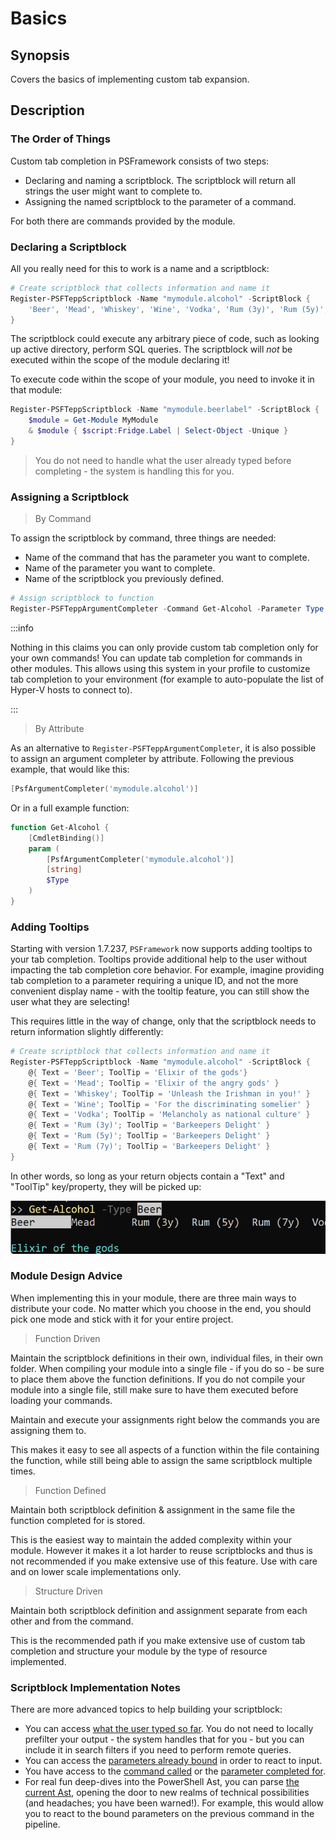 ﻿---
sidebar_position: 1
---

# Basics

## Synopsis

Covers the basics of implementing custom tab expansion.

## Description

### The Order of Things

Custom tab completion in PSFramework consists of two steps:

+ Declaring and naming a scriptblock. The scriptblock will return all strings the user might want to complete to.
+ Assigning the named scriptblock to the parameter of a command.

For both there are commands provided by the module.

### Declaring a Scriptblock

All you really need for this to work is a name and a scriptblock:

```powershell
# Create scriptblock that collects information and name it
Register-PSFTeppScriptblock -Name "mymodule.alcohol" -ScriptBlock {
    'Beer', 'Mead', 'Whiskey', 'Wine', 'Vodka', 'Rum (3y)', 'Rum (5y)', 'Rum (7y)'
}
```

The scriptblock could execute any arbitrary piece of code, such as looking up active directory, perform SQL queries.
The scriptblock will _not_ be executed within the scope of the module declaring it!

To execute code within the scope of your module, you need to invoke it in that module:

```powershell
Register-PSFTeppScriptblock -Name "mymodule.beerlabel" -ScriptBlock {
    $module = Get-Module MyModule
    & $module { $script:Fridge.Label | Select-Object -Unique }
}
```

> You do not need to handle what the user already typed before completing - the system is handling this for you.

### Assigning a Scriptblock

> By Command

To assign the scriptblock by command, three things are needed:

+ Name of the command that has the parameter you want to complete.
+ Name of the parameter you want to complete.
+ Name of the scriptblock you previously defined.

```powershell
# Assign scriptblock to function
Register-PSFTeppArgumentCompleter -Command Get-Alcohol -Parameter Type -Name "mymodule.alcohol"
```

:::info

Nothing in this claims you can only provide custom tab completion only for your own commands! You can update tab completion for commands in other modules. This allows using this system in your profile to customize tab completion to your environment (for example to auto-populate the list of Hyper-V hosts to connect to).

:::

> By Attribute

As an alternative to `Register-PSFTeppArgumentCompleter`, it is also possible to assign an argument completer by attribute.
Following the previous example, that would like this:

```powershell
[PsfArgumentCompleter('mymodule.alcohol')]
```

Or in a full example function:

```powershell
function Get-Alcohol {
    [CmdletBinding()]
    param (
        [PsfArgumentCompleter('mymodule.alcohol')]
        [string]
        $Type
    )
}
```

### Adding Tooltips

Starting with version 1.7.237, `PSFramework` now supports adding tooltips to your tab completion.
Tooltips provide additional help to the user without impacting the tab completion core behavior.
For example, imagine providing tab completion to a parameter requiring a unique ID, and not the more convenient display name - with the tooltip feature, you can still show the user what they are selecting!

This requires little in the way of change, only that the scriptblock needs to return information slightly differently:

```powershell
# Create scriptblock that collects information and name it
Register-PSFTeppScriptblock -Name "mymodule.alcohol" -ScriptBlock {
    @{ Text = 'Beer'; ToolTip = 'Elixir of the gods'}
    @{ Text = 'Mead'; ToolTip = 'Elixir of the angry gods' }
    @{ Text = 'Whiskey'; ToolTip = 'Unleash the Irishman in you!' }
    @{ Text = 'Wine'; ToolTip = 'For the discriminating somelier' }
    @{ Text = 'Vodka'; ToolTip = 'Melancholy as national culture' }
    @{ Text = 'Rum (3y)'; ToolTip = 'Barkeepers Delight' }
    @{ Text = 'Rum (5y)'; ToolTip = 'Barkeepers Delight' }
    @{ Text = 'Rum (7y)'; ToolTip = 'Barkeepers Delight' }
}
```

In other words, so long as your return objects contain a "Text" and "ToolTip" key/property, they will be picked up:

![ToolTips in Tab Expansion](psftepp-tooltips.png)

### Module Design Advice

When implementing this in your module, there are three main ways to distribute your code.
No matter which you choose in the end, you should pick one mode and stick with it for your entire project.

> Function Driven

Maintain the scriptblock definitions in their own, individual files, in their own folder.
When compiling your module into a single file - if you do so - be sure to place them above the function definitions.
If you do not compile your module into a single file, still make sure to have them executed before loading your commands.

Maintain and execute your assignments right below the commands you are assigning them to.

This makes it easy to see all aspects of a function within the file containing the function, while still being able to assign the same scriptblock multiple times.

> Function Defined

Maintain both scriptblock definition & assignment in the same file the function completed for is stored.

This is the easiest way to maintain the added complexity within your module.
However it makes it a lot harder to reuse scriptblocks and thus is not recommended if you make extensive use of this feature.
Use with care and on lower scale implementations only.

> Structure Driven

Maintain both scriptblock definition and assignment separate from each other and from the command.

This is the recommended path if you make extensive use of custom tab completion and structure your module by the type of resource implemented.

### Scriptblock Implementation Notes

There are more advanced topics to help building your scriptblock:

+ You can access [what the user typed so far](typed-so-far.html). You do not need to locally prefilter your output - the system handles that for you - but you can include it in search filters if you need to perform remote queries.
+ You can access the [parameters already bound](previous-parameters.html) in order to react to input.
+ You have access to the [command called](../Advanced/calling-command.html) or the [parameter completed for](../Advanced/called-parameter.html).
+ For real fun deep-dives into the PowerShell Ast, you can parse [the current Ast](../Advanced/accessing-the-ast.html), opening the door to new realms of technical possibilities (and headaches; you have been warned!). For example, this would allow you to react to the bound parameters on the previous command in the pipeline.
